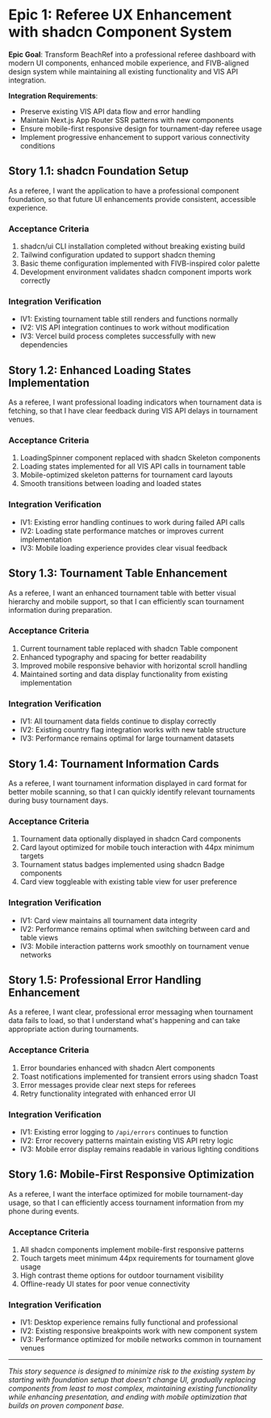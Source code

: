# Epic 1: Referee UX Enhancement with shadcn Component System

**Epic Goal**: Transform BeachRef into a professional referee dashboard with modern UI components, enhanced mobile experience, and FIVB-aligned design system while maintaining all existing functionality and VIS API integration.

**Integration Requirements**: 
- Preserve existing VIS API data flow and error handling
- Maintain Next.js App Router SSR patterns with new components
- Ensure mobile-first responsive design for tournament-day referee usage
- Implement progressive enhancement to support various connectivity conditions

## Story 1.1: shadcn Foundation Setup
As a referee,
I want the application to have a professional component foundation,
so that future UI enhancements provide consistent, accessible experience.

### Acceptance Criteria
1. shadcn/ui CLI installation completed without breaking existing build
2. Tailwind configuration updated to support shadcn theming
3. Basic theme configuration implemented with FIVB-inspired color palette
4. Development environment validates shadcn component imports work correctly

### Integration Verification
- IV1: Existing tournament table still renders and functions normally
- IV2: VIS API integration continues to work without modification
- IV3: Vercel build process completes successfully with new dependencies

## Story 1.2: Enhanced Loading States Implementation
As a referee,
I want professional loading indicators when tournament data is fetching,
so that I have clear feedback during VIS API delays in tournament venues.

### Acceptance Criteria
1. LoadingSpinner component replaced with shadcn Skeleton components
2. Loading states implemented for all VIS API calls in tournament table
3. Mobile-optimized skeleton patterns for tournament card layouts
4. Smooth transitions between loading and loaded states

### Integration Verification
- IV1: Existing error handling continues to work during failed API calls  
- IV2: Loading state performance matches or improves current implementation
- IV3: Mobile loading experience provides clear visual feedback

## Story 1.3: Tournament Table Enhancement
As a referee,
I want an enhanced tournament table with better visual hierarchy and mobile support,
so that I can efficiently scan tournament information during preparation.

### Acceptance Criteria
1. Current tournament table replaced with shadcn Table component
2. Enhanced typography and spacing for better readability
3. Improved mobile responsive behavior with horizontal scroll handling
4. Maintained sorting and data display functionality from existing implementation

### Integration Verification
- IV1: All tournament data fields continue to display correctly
- IV2: Existing country flag integration works with new table structure
- IV3: Performance remains optimal for large tournament datasets

## Story 1.4: Tournament Information Cards
As a referee,
I want tournament information displayed in card format for better mobile scanning,
so that I can quickly identify relevant tournaments during busy tournament days.

### Acceptance Criteria
1. Tournament data optionally displayed in shadcn Card components
2. Card layout optimized for mobile touch interaction with 44px minimum targets
3. Tournament status badges implemented using shadcn Badge components
4. Card view toggleable with existing table view for user preference

### Integration Verification
- IV1: Card view maintains all tournament data integrity
- IV2: Performance remains optimal when switching between card and table views
- IV3: Mobile interaction patterns work smoothly on tournament venue networks

## Story 1.5: Professional Error Handling Enhancement
As a referee,
I want clear, professional error messaging when tournament data fails to load,
so that I understand what's happening and can take appropriate action during tournaments.

### Acceptance Criteria
1. Error boundaries enhanced with shadcn Alert components
2. Toast notifications implemented for transient errors using shadcn Toast
3. Error messages provide clear next steps for referees
4. Retry functionality integrated with enhanced error UI

### Integration Verification
- IV1: Existing error logging to `/api/errors` continues to function
- IV2: Error recovery patterns maintain existing VIS API retry logic
- IV3: Mobile error display remains readable in various lighting conditions

## Story 1.6: Mobile-First Responsive Optimization
As a referee,
I want the interface optimized for mobile tournament-day usage,
so that I can efficiently access tournament information from my phone during events.

### Acceptance Criteria
1. All shadcn components implement mobile-first responsive patterns
2. Touch targets meet minimum 44px requirements for tournament glove usage
3. High contrast theme options for outdoor tournament visibility
4. Offline-ready UI states for poor venue connectivity

### Integration Verification
- IV1: Desktop experience remains fully functional and professional
- IV2: Existing responsive breakpoints work with new component system
- IV3: Performance optimized for mobile networks common in tournament venues

---

*This story sequence is designed to minimize risk to the existing system by starting with foundation setup that doesn't change UI, gradually replacing components from least to most complex, maintaining existing functionality while enhancing presentation, and ending with mobile optimization that builds on proven component base.*
